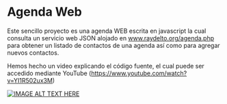 # Agenda Web

Este sencillo proyecto es una agenda WEB escrita en javascript la cual consulta un servicio web JSON alojado en www.raydelto.org/agenda.php para obtener un listado de contactos de una agenda así como para agregar nuevos contactos.

Hemos hecho un video explicando el código fuente, el cual puede ser accedido mediante YouTube (https://www.youtube.com/watch?v=YI1R502ux3M)


[![IMAGE ALT TEXT HERE](https://img.youtube.com/vi/YI1R502ux3M/0.jpg)](https://www.youtube.com/watch?v=YI1R502ux3M)
